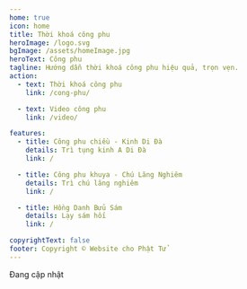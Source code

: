 ```yaml
---
home: true
icon: home
title: Thời khoá công phu
heroImage: /logo.svg
bgImage: /assets/homeImage.jpg
heroText: Công phu
tagline: Hướng dẫn thời khoá công phu hiệu quả, trọn vẹn.
action:
  - text: Thời khoá công phu
    link: /cong-phu/

  - text: Video công phu
    link: /video/

features:
  - title: Công phu chiều - Kinh Di Đà
    details: Trì tụng kinh A Di Đà
    link: /

  - title: Công phu khuya - Chú Lăng Nghiêm
    details: Trì chú lăng nghiêm
    link: /

  - title: Hồng Danh Bửu Sám
    details: Lạy sám hối
    link: /

copyrightText: false
footer: Copyright © Website cho Phật Tử
---
```


Đang cập nhật
